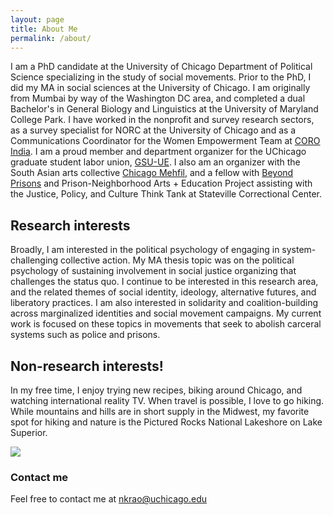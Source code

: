 ```yaml
---
layout: page
title: About Me
permalink: /about/
---
```


I am a PhD candidate at the University of Chicago Department of Political Science specializing in the study of social movements. Prior to the PhD, I did my MA in social sciences at the University of Chicago. I am originally from Mumbai by way of the Washington DC area, and completed a dual Bachelor's in General Biology and Linguistics at the University of Maryland College Park. I have worked in the nonprofit and survey research sectors, as a survey specialist for NORC at the University of Chicago and as a Communications Coordinator for the Women Empowerment Team at [CORO India](http://coroindia.org/). I am a proud member and department organizer for the UChicago graduate student labor union, [GSU-UE](https://uchicagogsu.org/). I also am an organizer with the South Asian arts collective [Chicago Mehfil](https://chicagomehfil.com/), and a fellow with [Beyond Prisons](https://csrpc.uchicago.edu/beyond_prisons/) and Prison-Neighborhood Arts + Education Project assisting with the Justice, Policy, and Culture Think Tank at Stateville Correctional Center.

## Research interests
Broadly, I am interested in the political psychology of engaging in system-challenging collective action. My MA thesis topic was on the political psychology of sustaining involvement in social justice organizing that challenges the status quo. I continue to be interested in this research area, and the related themes of social identity, ideology, alternative futures, and liberatory practices. I am also interested in solidarity and coalition-building across marginalized identities and social movement campaigns. My current work is focused on these topics in movements that seek to abolish carceral systems such as police and prisons.

## Non-research interests!
In my free time, I enjoy trying new recipes, biking around Chicago, and watching international reality TV. When travel is possible, I love to go hiking. While mountains and hills are in short supply in the Midwest, my favorite spot for hiking and nature is the Pictured Rocks National Lakeshore on Lake Superior.

![](../images/pictured-rocks.jpg)


### Contact me

Feel free to contact me at [nkrao@uchicago.edu](mailto:nkrao@uchicago.edu)
